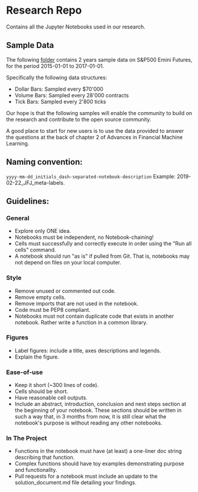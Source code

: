 # Research Repo
Contains all the Jupyter Notebooks used in our research. 

## Sample Data
The following [folder](https://github.com/hudson-and-thames/research/tree/master/Sample-Data) contains 2 years sample data on S&P500 Emini Futures, for the period 2015-01-01 to 2017-01-01.

Specifically the following data structures:
* Dollar Bars: Sampled every $70'000
* Volume Bars: Sampled every 28'000 contracts
* Tick Bars: Sampled every 2'800 ticks

Our hope is that the following samples will enable the community to build on the research and contribute to the open source community.

A good place to start for new users is to use the data provided to answer the questions at the back of chapter 2 of Advances in Financial Machine Learning.

## Naming convention:
```yyyy-mm-dd_initials_dash-separated-notebook-description``` Example: 2019-02-22_JFJ_meta-labels.

## Guidelines:
### General
* Explore only ONE idea.
* Notebooks must be independent, no Notebook-chaining!
* Cells must successfully and correctly execute in order using the "Run all cells" command.
* A notebook should run "as is" if pulled from Git. That is, notebooks may not depend on files on your local computer.

### Style 
* Remove unused or commented out code.
* Remove empty cells.
* Remove imports that are not used in the notebook.
* Code must be PEP8 compliant.
* Notebooks must not contain duplicate code that exists in another notebook. Rather write a function in a common library.

### Figures
* Label figures: include a title, axes descriptions and legends.
* Explain the figure.

### Ease-of-use
* Keep it short (~300 lines of code).
* Cells should be short.
* Have reasonable cell outputs.
* Include an abstract, introduction, conclusion and next steps section at the beginning of your notebook. These sections should be written in such a way that, in 3 months from now, it is still clear what the notebook's purpose is without reading any other notebooks.

### In The Project
* Functions in the notebook must have (at least) a one-liner doc string describing that function.
* Complex functions should have toy examples demonstrating purpose and functionality.
* Pull requests for a notebook must include an update to the solution_document.md file detailing your findings.
